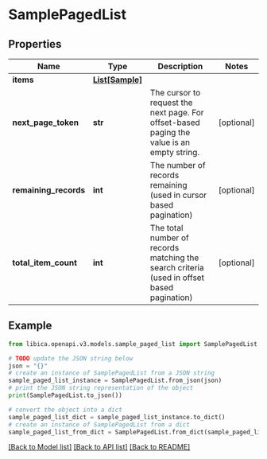 # SamplePagedList


## Properties

Name | Type | Description | Notes
------------ | ------------- | ------------- | -------------
**items** | [**List[Sample]**](Sample.md) |  | 
**next_page_token** | **str** | The cursor to request the next page. For offset-based paging the value is an empty string. | [optional] 
**remaining_records** | **int** | The number of records remaining (used in cursor based pagination) | [optional] 
**total_item_count** | **int** | The total number of records matching the search criteria (used in offset based pagination) | [optional] 

## Example

```python
from libica.openapi.v3.models.sample_paged_list import SamplePagedList

# TODO update the JSON string below
json = "{}"
# create an instance of SamplePagedList from a JSON string
sample_paged_list_instance = SamplePagedList.from_json(json)
# print the JSON string representation of the object
print(SamplePagedList.to_json())

# convert the object into a dict
sample_paged_list_dict = sample_paged_list_instance.to_dict()
# create an instance of SamplePagedList from a dict
sample_paged_list_from_dict = SamplePagedList.from_dict(sample_paged_list_dict)
```
[[Back to Model list]](../README.md#documentation-for-models) [[Back to API list]](../README.md#documentation-for-api-endpoints) [[Back to README]](../README.md)


